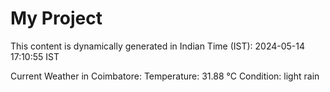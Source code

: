# My Project

This content is dynamically generated in Indian Time (IST): 2024-05-14 17:10:55 IST


Current Weather in Coimbatore:
Temperature: 31.88 °C
Condition: light rain
